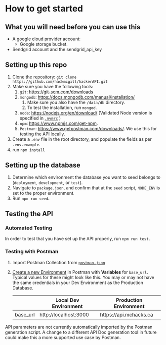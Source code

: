 # How to get started

## What you will need before you can use this

* A google cloud provider account:
  * Google storage bucket.
* Sendgrid account and the sendgrid_api_key

## Setting up this repo

1. Clone the repository: `git clone https://github.com/hackmcgill/hackerAPI.git`
2. Make sure you have the following tools:
    1. `git`: <https://git-scm.com/downloads>
    2. `mongodb`: <https://docs.mongodb.com/manual/installation/>
        1. Make sure you also have the `/data/db` directory.
        2. To test the installation, run `mongod`.
    3. `node`: <https://nodejs.org/en/download/> (Validated Node version is specified in [`.nvmrc`](../../hackerAPI/.nvmrc) )
    4. `npm`: <https://www.npmjs.com/get-npm>.
    5. `Postman`: <https://www.getpostman.com/downloads/>. We use this for testing the API locally.
3. Create a `.env` file in the root directory, and populate the fields as per `.env.example`.
4. run `npm install`

## Setting up the database

1. Determine which environment the database you want to seed belongs to (`deployment`, `development`, or `test`).
2. Navigate to `package.json`, and confirm that at the `seed` script, `NODE_ENV` is set to the proper environment.
3. Run `npm run seed`.

## Testing the API

### Automated Testing

In order to test that you have set up the API properly, run `npm run test`.

### Testing with Postman

1. Import Postman Collection from [`postman.json`](./api/postman.json)
2. [Create a new Environment](https://learning.postman.com/docs/sending-requests/managing-environments/) in Postman with **Variables** for `base_url`. Typical values for these might look like this. You may or may not have the same credentials in your Dev Environment as the Production Database.

    |                | Local Dev Environment | Production Environment |
    |----------------|-----------------------|------------------------|
    | base_url       | http://localhost:3000 | https://api.mchacks.ca |

API parameters are not currently automatically imported by the Postman generation script. A change to a different API Doc generation tool in future could make this a more supported use case by Postman.
